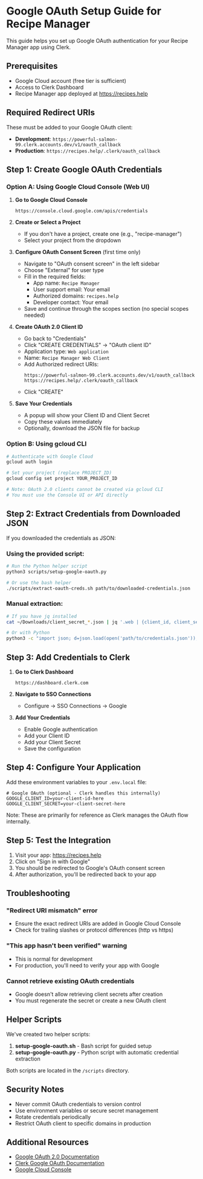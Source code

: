 # Google OAuth Setup Guide for Recipe Manager

This guide helps you set up Google OAuth authentication for your Recipe Manager app using Clerk.

## Prerequisites

- Google Cloud account (free tier is sufficient)
- Access to Clerk Dashboard
- Recipe Manager app deployed at https://recipes.help

## Required Redirect URIs

These must be added to your Google OAuth client:

- **Development**: `https://powerful-salmon-99.clerk.accounts.dev/v1/oauth_callback`
- **Production**: `https://recipes.help/.clerk/oauth_callback`

## Step 1: Create Google OAuth Credentials

### Option A: Using Google Cloud Console (Web UI)

1. **Go to Google Cloud Console**
   ```
   https://console.cloud.google.com/apis/credentials
   ```

2. **Create or Select a Project**
   - If you don't have a project, create one (e.g., "recipe-manager")
   - Select your project from the dropdown

3. **Configure OAuth Consent Screen** (first time only)
   - Navigate to "OAuth consent screen" in the left sidebar
   - Choose "External" for user type
   - Fill in the required fields:
     - App name: `Recipe Manager`
     - User support email: Your email
     - Authorized domains: `recipes.help`
     - Developer contact: Your email
   - Save and continue through the scopes section (no special scopes needed)

4. **Create OAuth 2.0 Client ID**
   - Go back to "Credentials"
   - Click "CREATE CREDENTIALS" → "OAuth client ID"
   - Application type: `Web application`
   - Name: `Recipe Manager Web Client`
   - Add Authorized redirect URIs:
     ```
     https://powerful-salmon-99.clerk.accounts.dev/v1/oauth_callback
     https://recipes.help/.clerk/oauth_callback
     ```
   - Click "CREATE"

5. **Save Your Credentials**
   - A popup will show your Client ID and Client Secret
   - Copy these values immediately
   - Optionally, download the JSON file for backup

### Option B: Using gcloud CLI

```bash
# Authenticate with Google Cloud
gcloud auth login

# Set your project (replace PROJECT_ID)
gcloud config set project YOUR_PROJECT_ID

# Note: OAuth 2.0 clients cannot be created via gcloud CLI
# You must use the Console UI or API directly
```

## Step 2: Extract Credentials from Downloaded JSON

If you downloaded the credentials as JSON:

### Using the provided script:

```bash
# Run the Python helper script
python3 scripts/setup-google-oauth.py

# Or use the bash helper
./scripts/extract-oauth-creds.sh path/to/downloaded-credentials.json
```

### Manual extraction:

```bash
# If you have jq installed
cat ~/Downloads/client_secret_*.json | jq '.web | {client_id, client_secret}'

# Or with Python
python3 -c "import json; d=json.load(open('path/to/credentials.json')); print('Client ID:', d['web']['client_id']); print('Client Secret:', d['web']['client_secret'])"
```

## Step 3: Add Credentials to Clerk

1. **Go to Clerk Dashboard**
   ```
   https://dashboard.clerk.com
   ```

2. **Navigate to SSO Connections**
   - Configure → SSO Connections → Google

3. **Add Your Credentials**
   - Enable Google authentication
   - Add your Client ID
   - Add your Client Secret
   - Save the configuration

## Step 4: Configure Your Application

Add these environment variables to your `.env.local` file:

```env
# Google OAuth (optional - Clerk handles this internally)
GOOGLE_CLIENT_ID=your-client-id-here
GOOGLE_CLIENT_SECRET=your-client-secret-here
```

Note: These are primarily for reference as Clerk manages the OAuth flow internally.

## Step 5: Test the Integration

1. Visit your app: https://recipes.help
2. Click on "Sign in with Google"
3. You should be redirected to Google's OAuth consent screen
4. After authorization, you'll be redirected back to your app

## Troubleshooting

### "Redirect URI mismatch" error
- Ensure the exact redirect URIs are added in Google Cloud Console
- Check for trailing slashes or protocol differences (http vs https)

### "This app hasn't been verified" warning
- This is normal for development
- For production, you'll need to verify your app with Google

### Cannot retrieve existing OAuth credentials
- Google doesn't allow retrieving client secrets after creation
- You must regenerate the secret or create a new OAuth client

## Helper Scripts

We've created two helper scripts:

1. **setup-google-oauth.sh** - Bash script for guided setup
2. **setup-google-oauth.py** - Python script with automatic credential extraction

Both scripts are located in the `/scripts` directory.

## Security Notes

- Never commit OAuth credentials to version control
- Use environment variables or secure secret management
- Rotate credentials periodically
- Restrict OAuth client to specific domains in production

## Additional Resources

- [Google OAuth 2.0 Documentation](https://developers.google.com/identity/protocols/oauth2)
- [Clerk Google OAuth Documentation](https://clerk.com/docs/authentication/social-connections/google)
- [Google Cloud Console](https://console.cloud.google.com)